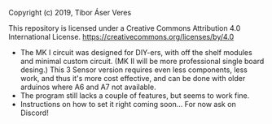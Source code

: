 Copyright (c) 2019, Tibor Áser Veres

This repository is licensed under a Creative Commons Attribution 4.0 International License.
https://creativecommons.org/licenses/by/4.0

- The MK I circuit was designed for DIY-ers, with off the shelf modules and minimal custom circuit. (MK II will be more professional single board desing.) This 3 Sensor version requires even less components, less work, and thus it's more cost effective, and can be done with older arduinos where A6 and A7 not available.
- The program still lacks a couple of features, but seems to work fine.
- Instructions on how to set it right coming soon... For now ask on Discord!
